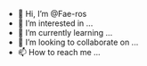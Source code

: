 - 👋 Hi, I’m @Fae-ros
- 👀 I’m interested in ...
- 🌱 I’m currently learning ...
- 💞️ I’m looking to collaborate on ...
- 📫 How to reach me ...

<!---
Fae-ros/Fae-ros is a ✨ special ✨ repository because its `README.md` (this file) appears on your GitHub profile.
You can click the Preview link to take a look at your changes.
--->
